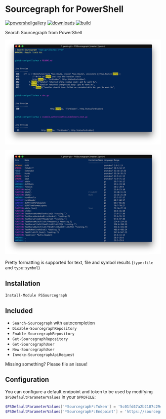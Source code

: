 # Sourcegraph for PowerShell

[![powershellgallery](https://img.shields.io/powershellgallery/v/PSSourcegraph.svg)](https://www.powershellgallery.com/packages/PSSourcegraph)
[![downloads](https://img.shields.io/powershellgallery/dt/PSSourcegraph.svg?label=downloads)](https://www.powershellgallery.com/packages/PSSourcegraph)
[![build](https://travis-ci.org/sourcegraph/PSSourcegraph.svg?branch=master)](https://travis-ci.org/sourcegraph/PSSourcegraph)

Search Sourcegraph from PowerShell

![Text search output formatting](./images/textsearch.png)

![Symbol search output formatting](./images/symbolsearch.png)

Pretty formatting is supported for text, file and symbol results (`type:file` and `type:symbol`)

## Installation

```powershell
Install-Module PSSourcegraph
```

## Included

- `Search-Sourcegraph` with autocompletion
- `Disable-SourcegraphRepository`
- `Enable-SourcegraphRepository`
- `Get-SourcegraphRepository`
- `Get-SourcegraphUser`
- `New-SourcegraphUser`
- `Invoke-SourcegraphApiRequest`

Missing something? Please file an issue!

## Configuration

You can configure a default endpoint and token to be used by modifying `$PSDefaultParameterValues` in your `$PROFILE`:

```powershell
$PSDefaultParameterValues['*Sourcegraph*:Token'] = '5c01fd47a2b2187c2947f8a2eb76b358f3ed0e26'
$PSDefaultParameterValues['*Sourcegraph*:Endpoint'] = 'https://sourcegraph.example.com'
```

